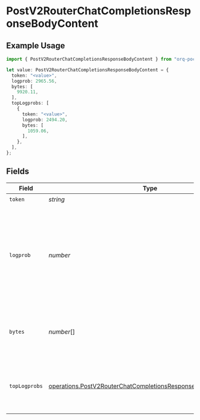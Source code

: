 # PostV2RouterChatCompletionsResponseBodyContent

## Example Usage

```typescript
import { PostV2RouterChatCompletionsResponseBodyContent } from "orq-poc-typescript/models/operations";

let value: PostV2RouterChatCompletionsResponseBodyContent = {
  token: "<value>",
  logprob: 2965.56,
  bytes: [
    9920.11,
  ],
  topLogprobs: [
    {
      token: "<value>",
      logprob: 2494.20,
      bytes: [
        1059.06,
      ],
    },
  ],
};
```

## Fields

| Field                                                                                                                                                              | Type                                                                                                                                                               | Required                                                                                                                                                           | Description                                                                                                                                                        |
| ------------------------------------------------------------------------------------------------------------------------------------------------------------------ | ------------------------------------------------------------------------------------------------------------------------------------------------------------------ | ------------------------------------------------------------------------------------------------------------------------------------------------------------------ | ------------------------------------------------------------------------------------------------------------------------------------------------------------------ |
| `token`                                                                                                                                                            | *string*                                                                                                                                                           | :heavy_check_mark:                                                                                                                                                 | The token.                                                                                                                                                         |
| `logprob`                                                                                                                                                          | *number*                                                                                                                                                           | :heavy_check_mark:                                                                                                                                                 | The log probability of this token, if it is within the top 20 most likely tokens. Otherwise, the value -9999.0 is used to signify that the token is very unlikely. |
| `bytes`                                                                                                                                                            | *number*[]                                                                                                                                                         | :heavy_check_mark:                                                                                                                                                 | A list of integers representing the UTF-8 bytes representation of the token.                                                                                       |
| `topLogprobs`                                                                                                                                                      | [operations.PostV2RouterChatCompletionsResponseBodyTopLogprobs](../../models/operations/postv2routerchatcompletionsresponsebodytoplogprobs.md)[]                   | :heavy_check_mark:                                                                                                                                                 | List of the most likely tokens and their log probability, at this token position.                                                                                  |